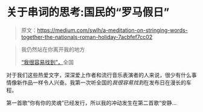 # 关于串词的思考:国民的“罗马假日”

> 原文：<https://medium.com/swlh/a-meditation-on-stringing-words-together-the-nationals-roman-holiday-7acbfef7cc02>

> 我仍然站在你离开我的地方
> 
> [“我很容易找到”，](https://genius.com/The-national-i-am-easy-to-find-lyrics)全国

对于我们这些热爱文字，深深爱上作者和流行音乐表演者的人来说，很少有什么事情像新作品一样令人兴奋。我第一次听全国的*我很容易找到*在发布日在漫长的车程。

第一首歌“你有你的灵魂”已经发行，所以我的冲动发生在第二首歌“安静…